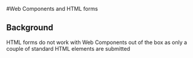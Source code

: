#Web Components and HTML forms

## Background

HTML forms do not work with Web Components out of the box as only a couple of 
standard HTML elements are submitted 
